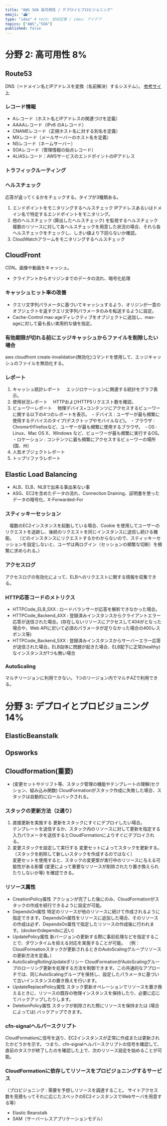 ```yaml
---
title: "AWS SOA 高可用性 / デプロイとプロビジョニング"
emoji: "⛴"
type: "idea" # tech: 技術記事 / idea: アイデア
topics: ["AWS","SOA"]
published: false
---
```


# 分野 2: 高可用性 8%

## Route53
DNS（＝ドメイン名とIPアドレスを変換（名前解決）するシステム）。
[参考サイト](https://zenn.dev/naoki_mochizuki/articles/d0d9fd2459250baeb37d)
### レコード情報
- Aレコード（ホスト名とIPアドレスの関連づけを定義）
- AAAAレコード（IPv6 のAレコード）
- CNAMEレコード（正規ホスト名に対する別名を定義）
- MXレコード（メールサーバーのホスト名を定義）
- NSレコード（ネームサーバー）
- SOAレコード（管理情報の始点レコード）
- ALIASレコード：AWSサービスのエンドポイントのIPアドレス
### トラフィックルーティング
### ヘルスチェック
応答が返ってくるかをチェックする。タイプが3種類ある。
1. エンドポイントをモニタリングするヘルスチェック
IPアドレスあるいはドメイン名で特定するエンドポイントをモニタリング。
2. 他のヘルスチェック (算出したヘルスチェック) を監視するヘルスチェック
複数のリソースに対して各ヘルスチェックを用意した状況の場合、それら各ヘルスチェックをチェックし、しきい値より下回らないか確認。
3. CloudWatchアラームをモニタリングするヘルスチェック

## CloudFront
CDN。画像や動画をキャッシュ。
- クライアントからオリジンまでのデータの流れ、暗号化処理
### キャッシュヒット率の改善
- クエリ文字列パラメータに基づいてキャッシュするよう、オリジンが一意のオブジェクトを返すクエリ文字列パラメータのみを転送するように設定。
- Cache-Control max-ageディレクティブをオブジェクトに追加し、max-ageに対して最も長い実用的な値を指定。
### 有効期限が切れる前にエッジキャッシュからファイルを削除したい場合
aws cloudfront create-invalidation(無効化)コマンドを使用して、エッジキャッシュのファイルを無効化する。
### レポート
1. キャッシュ統計レポート
　エッジロケーションに関連する統計をグラフ表示。
2. 使用状況レポート
　HTTPおよびHTTPSリクエスト数を確認。
3. ビューワーレポート
　物理デバイス+コンテンツにアクセスするビューワーに関する以下の4つのレポートを表示。
・デバイス : ユーザーが最も頻繁に使用するデバイスのタイプ(デスクトップやモバイルなど)。
・ブラウザ : ChromeやFirefoxなど、ユーザーが最も頻繁に使用するブラウザ。
・OS : Linux、Mac OS X、Windows など、ビューワーが最も頻繁に実行するOS。
・ロケーション : コンテンツに最も頻繁にアクセスするビューワーの場所 (国、州)
4. 人気オブジェクトレポート
5. トップリファラレポート


## Elastic Load Balancing
  - ALB、ELB、NLBで出来る事出来ない事
  - ASG、EC2を含めたデータの流れ、Connection Draining、証明書を使ったデータの暗号化、X-Forwarded-For
### スティッキーセッション
　複数のEC2インスタンスを起動している場合、Cookie を使用してユーザーのリクエストを追跡し、後続のリクエストを同じインスタンスに送信し続ける機能。
　（どのインスタンスにリクエストするかわからないので、スティッキーセッションを設定しないと、ユーザは再ログイン（セッションの頻繁な切断）を頻繁に求められる。）
### アクセスログ
アクセスログの有効化によって、ELBへのリクエストに関する情報を収集できる。
### HTTP応答コードのメトリクス
- HTTPCode_ELB_5XX : ロードバランサーが応答を解析できなかった場合。
- HTTPCode_Backend_4XX : 登録済みインスタンスからクライアントエラー応答が送信された場合。(存在しないリソースにアクセスして404がとなった場合や、Web APIに於いて必須のパラメータが足りなかった場合の400レスポンス等)
- HTTPCode_Backend_5XX : 登録済みインスタンスからサーバーエラー応答が送信された場合。ELB自体に問題が起きた場合、ELB配下に正常(healthy)なインスタンスが1つも無い場合
### AutoScaling
マルチリージョンに利用できない。
1つのリージョン内でマルチAZで利用できる。

# 分野 3: デプロイとプロビジョニング 14%
## ElasticBeanstalk
## Opsworks

## Cloudformation(重要)
  - (変更セットやドリフト等、スタック管理の機能やテンプレートの理解(セクション、組み込み関数)
CloudFormationがスタック作成に失敗した場合、スタックは自動的にロールバックされる。
### スタックの更新方法（2通り）
1. 直接更新を実施する
更新をスタックにすぐにデプロイしたい場合。  
テンプレートを送信するか、スタック内のリソースに対して更新を指定する入力パラメータを送信するとCloudFormationによりすぐにデプロイされる。
2. 変更スタックを設定して実行する
変更セットによってスタックを更新する。（スタックを削除して新しいスタックを作成するのではなく）  
変更セットを使用すると、スタックの変更案が実行中のリソースに与える可能性がある影響 (変更によって重要なリソースが削除されたり置き換えられたりしないか等) を確認できる。
### リソース属性
- CreationPolicy属性
アクションが完了した後にのみ、CloudFormationがスタックの作成を続行できるように設定が可能。
- DependsOn属性
特定のリソースが他のリソースに続けて作成されるように指定できます。DependsOn属性をリソースに追加した場合、そのリソースの作成は必ず、DependsOn属性で指定したリソースの作成後に行われます。(dockerのdependsに近い)
- UpdatePolicy属性
新バージョンの更新する際に事前処理などを指定することで、ダウンタイムを抑える対応を実施することが可能。
（例：CloudFormationスタックが更新されるときのAutoScalingグループリソースの更新方法を定義。）
- AutoScalingRollingUpdateポリシー
CloudFormationがAutoScalingグループのローリング更新を処理する方法を制御できます。この共通的なアプローチでは、同じAutoScalingグループを保持し、設定したパラメータに基づいて古いインスタンスの置き換えを行います。 
- UpdateReplacePolicy属性
スタック更新オペレーションでリソースを置き換えるときに、リソースの既存の物理インスタンスを保持したり、必要に応じてバックアップしたりします。
- DeletionPolicy属性
スタックが削除された際にリソースを保持または (場合によっては) バックアップできます。
### cfn-signalヘルパースクリプト
CloudFormationに信号を送り、EC2インスタンスが正常に作成または更新されたかどうかを示す。
つまり、cfn-signalヘルパースクリプトの信号を確認して、直前のタスクが終了したのを確認した上で、次のリソース設定を始めることが可能。
### CloudFormationに依存してリソースをプロビジョニングするサービス
（プロビジョニング : 需要を予想しリソースを調達すること。 サイトアクセス数を見積もってそれに応じたスペックのEC2インスタンスでWebサーバを用意する等）
- Elastic Beanstalk
- SAM（サーバーレスアプリケーションモデル）

